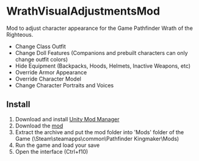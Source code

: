 # WrathVisualAdjustmentsMod
Mod to adjust character appearance for the Game Pathfinder Wrath of the Righteous.

* Change Class Outfit
* Change Doll Features (Companions and prebuilt characters can only change outfit colors)
* Hide Equipment (Backpacks, Hoods, Helmets, Inactive Weapons, etc)
* Override Armor Appearance
* Override Character Model
* Change Character Portraits and Voices
## Install
1. Download and install [Unity Mod Manager](https://www.nexusmods.com/site/mods/21)
2. Download the [mod](https://www.nexusmods.com/pathfinderwrathoftherighteous/mods/14)
3. Extract the archive and put the mod folder into 'Mods' folder of the Game (\Steam\steamapps\common\Pathfinder Kingmaker\Mods)
4. Run the game and load your save
5. Open the interface (Ctrl+f10)

